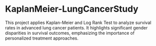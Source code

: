# KaplanMeier-LungCancerStudy
This project applies Kaplan-Meier and Log Rank Test to analyze survival rates in advanced lung cancer patients. It highlights significant gender disparities in survival outcomes, emphasizing the importance of personalized treatment approaches.
